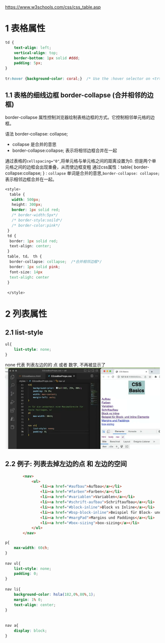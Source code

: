 https://www.w3schools.com/css/css_table.asp

# 1 表格属性

```css
td {
    text-align: left;
    vertical-align: top;
    border-bottom: 1px solid #ddd;
    padding: 5px;
}

tr:hover {background-color: coral;}  /* Use the :hover selector on <tr> to highlight table rows on mouse over: */

```

## 1.1 表格的细线边框 border-collapse  (合并相邻的边框)

border-collapse 属性控制浏览器绘制表格边框的方式。它控制相邻单元格的边框。

语法
border-collapse: collapse;

- collapse 是合并的意思
- border-collapse:collapse; 表示将相邻边框合并在一起

通过表格的`cellspacing="0"`,将单元格与单元格之间的距离设置为0. 
但是两个单元格之间的边框会出现重叠，从而使边框变粗
通过css属性：table{ border-collapse:collapse; } : `collapse` 单词是合并的意思,`border-collapse: collapse;`表示相邻边框合并在一起。

```css
<style> 
  table {  
   width: 500px;  
   height: 300px;  
   border: 1px solid red;  
   /* border-width:5px*/
   /* border-style:soild*/
   /* border-color:pink*/
 }  
 td {  
  border: 1px solid red;  
  text-align: center;  
 }  
 table, td， th {  
  border-collapse: collapse;  /*合并相邻边框*/  
  border: 1px solid pink;
  font-size: 14px
  text-aligh: center 
 }
 
 </style>
```


# 2 列表属性
## 2.1 list-style
```css
ul{
    list-style: none; 
}
```

none 代表 列表左边的的 点 或者 数字, 不再被显示了
![](image/Chapter2_css_列表属性_001_list-style.png)

## 2.2 例子: 列表去掉左边的点 和 左边的空间

```html
        <nav>
            <ul>
                <li><a href="#aufbau">Aufbau</a></li>
                <li><a href="#farben">Farben</a></li>
                <li><a href="#variablen">Variablen</a></li>
                <li><a href="#schrift-aufbau">Schriftaufbau</a></li>
                <li><a href="#block-inline">Block vs Inline</a></li>
                <li><a href="#bsp-block-inline">Beispiel für Block- und Inline Elemente</a></li>
                <li><a href="#margPad">Margins und Paddings</a></li>
                <li><a href="#box-sizing">box-sizing</a></li>
            </ul>
        </nav>
```

```css
p{
    max-width: 60ch;
}

nav ul{
    list-style: none;
    padding: 0;
}

nav li{
    background-color: hsla(182,0%,80%,1);
    margin: 1% 0;
    text-align: center;
}

  
nav a{
    display: block;
}
```
